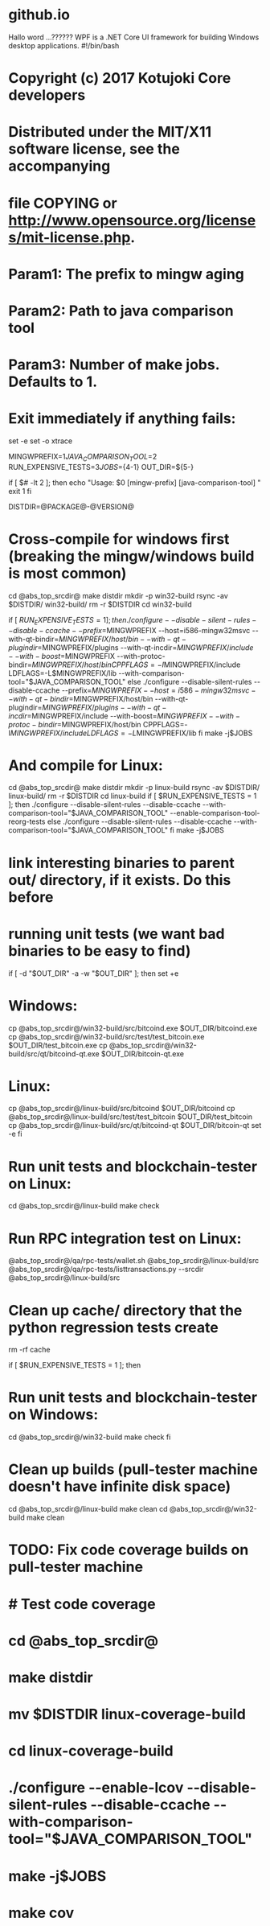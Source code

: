 # github.io
Hallo word ...??????
WPF is a .NET Core UI framework for building Windows desktop applications.
#!/bin/bash
# Copyright (c) 2017 Kotujoki Core developers
# Distributed under the MIT/X11 software license, see the accompanying
# file COPYING or http://www.opensource.org/licenses/mit-license.php.
#
# Param1: The prefix to mingw aging
# Param2: Path to java comparison tool
# Param3: Number of make jobs. Defaults to 1.

# Exit immediately if anything fails:
set -e
set -o xtrace

MINGWPREFIX=$1
JAVA_COMPARISON_TOOL=$2
RUN_EXPENSIVE_TESTS=$3
JOBS=${4-1}
OUT_DIR=${5-}

if [ $# -lt 2 ]; then
  echo "Usage: $0 [mingw-prefix] [java-comparison-tool] <make jobs> <save output dir>"
  exit 1
fi

DISTDIR=@PACKAGE@-@VERSION@

# Cross-compile for windows first (breaking the mingw/windows build is most common)
cd @abs_top_srcdir@
make distdir
mkdir -p win32-build
rsync -av $DISTDIR/ win32-build/
rm -r $DISTDIR
cd win32-build

if [ $RUN_EXPENSIVE_TESTS = 1 ]; then
  ./configure --disable-silent-rules --disable-ccache --prefix=$MINGWPREFIX --host=i586-mingw32msvc --with-qt-bindir=$MINGWPREFIX/host/bin --with-qt-plugindir=$MINGWPREFIX/plugins --with-qt-incdir=$MINGWPREFIX/include --with-boost=$MINGWPREFIX --with-protoc-bindir=$MINGWPREFIX/host/bin CPPFLAGS=-I$MINGWPREFIX/include LDFLAGS=-L$MINGWPREFIX/lib --with-comparison-tool="$JAVA_COMPARISON_TOOL"
else
  ./configure --disable-silent-rules --disable-ccache --prefix=$MINGWPREFIX --host=i586-mingw32msvc --with-qt-bindir=$MINGWPREFIX/host/bin --with-qt-plugindir=$MINGWPREFIX/plugins --with-qt-incdir=$MINGWPREFIX/include --with-boost=$MINGWPREFIX --with-protoc-bindir=$MINGWPREFIX/host/bin CPPFLAGS=-I$MINGWPREFIX/include LDFLAGS=-L$MINGWPREFIX/lib
fi
make -j$JOBS

# And compile for Linux:
cd @abs_top_srcdir@
make distdir
mkdir -p linux-build
rsync -av $DISTDIR/ linux-build/
rm -r $DISTDIR
cd linux-build
if [ $RUN_EXPENSIVE_TESTS = 1 ]; then
  ./configure --disable-silent-rules --disable-ccache --with-comparison-tool="$JAVA_COMPARISON_TOOL" --enable-comparison-tool-reorg-tests
else
  ./configure --disable-silent-rules --disable-ccache --with-comparison-tool="$JAVA_COMPARISON_TOOL"
fi
make -j$JOBS

# link interesting binaries to parent out/ directory, if it exists. Do this before
# running unit tests (we want bad binaries to be easy to find)
if [ -d "$OUT_DIR" -a -w "$OUT_DIR" ]; then
  set +e
  # Windows:
  cp @abs_top_srcdir@/win32-build/src/bitcoind.exe $OUT_DIR/bitcoind.exe
  cp @abs_top_srcdir@/win32-build/src/test/test_bitcoin.exe $OUT_DIR/test_bitcoin.exe
  cp @abs_top_srcdir@/win32-build/src/qt/bitcoind-qt.exe $OUT_DIR/bitcoin-qt.exe
  # Linux:
  cp @abs_top_srcdir@/linux-build/src/bitcoind $OUT_DIR/bitcoind
  cp @abs_top_srcdir@/linux-build/src/test/test_bitcoin $OUT_DIR/test_bitcoin
  cp @abs_top_srcdir@/linux-build/src/qt/bitcoind-qt $OUT_DIR/bitcoin-qt
  set -e
fi

# Run unit tests and blockchain-tester on Linux:
cd @abs_top_srcdir@/linux-build
make check

# Run RPC integration test on Linux:
@abs_top_srcdir@/qa/rpc-tests/wallet.sh @abs_top_srcdir@/linux-build/src
@abs_top_srcdir@/qa/rpc-tests/listtransactions.py --srcdir @abs_top_srcdir@/linux-build/src
# Clean up cache/ directory that the python regression tests create
rm -rf cache

if [ $RUN_EXPENSIVE_TESTS = 1 ]; then
  # Run unit tests and blockchain-tester on Windows:
  cd @abs_top_srcdir@/win32-build
  make check
fi

# Clean up builds (pull-tester machine doesn't have infinite disk space)
cd @abs_top_srcdir@/linux-build
make clean
cd @abs_top_srcdir@/win32-build
make clean

# TODO: Fix code coverage builds on pull-tester machine
# # Test code coverage
# cd @abs_top_srcdir@
# make distdir
# mv $DISTDIR linux-coverage-build
# cd linux-coverage-build
# ./configure --enable-lcov --disable-silent-rules --disable-ccache --with-comparison-tool="$JAVA_COMPARISON_TOOL"
# make -j$JOBS
# make cov

